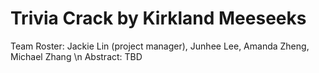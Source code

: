 # Trivia Crack by Kirkland Meeseeks
Team Roster: Jackie Lin (project manager), Junhee Lee, Amanda Zheng, Michael Zhang \n
Abstract: TBD

